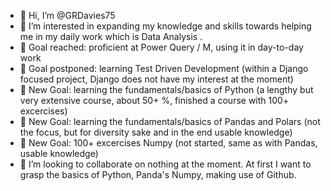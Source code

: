 - 👋 Hi, I’m @GRDavies75
- 👀 I’m interested in expanding my knowledge and skills towards helping me in my daily work which is Data Analysis .
- 🌱 Goal reached: proficient at Power Query / M, using it in day-to-day work
- 🌱 Goal postponed: learning Test Driven Development (within a Django focused project, Django does not have my interest at the moment)
- 🌱 New Goal: learning the fundamentals/basics of Python (a lengthy but very extensive course, about 50+ %, finished a course with 100+ excercises)
- 🌱 New Goal: learning the fundamentals/basics of Pandas and Polars (not the focus, but for diversity sake and in the end usable knowledge)
- 🌱 New Goal: 100+ excercises Numpy (not started, same as with Pandas, usable knowledge)
- 💞️ I’m looking to collaborate on nothing at the moment. At first I want to grasp the basics of Python, Panda's Numpy, making use of Github.

<!---
GRDavies75/GRDavies75 is a ✨ special ✨ repository because its `README.md` (this file) appears on your GitHub profile.
You can click the Preview link to take a look at your changes.
--->
